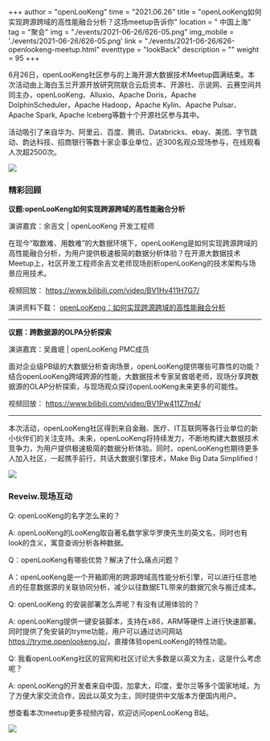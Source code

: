 ﻿+++
author = "openLooKeng"
time = "2021.06.26" 
title = "openLooKeng如何实现跨源跨域的高性能融合分析？这场meetup告诉你" 
location = " 中国上海" 
tag = "聚会"
img = "./events/2021-06-26/626-05.png" 
img_mobile = './events/2021-06-26/626-05.png'
link = "./events/2021-06-26/626-openlookeng-meetup.html"
eventtype = "lookBack"
description = ""
weight = 95
+++



6月26日，openLooKeng社区参与的上海开源大数据技术Meetup圆满结束。本次活动由上海白玉兰开源开放研究院联合云启资本、开源社、示说网、云赛空间共同主办，openLooKeng、Alluxio、Apache Doris，Apache DolphinScheduler，Apache Hadoop，Apache Kylin、Apache Pulsar、Apache Spark, Apache Iceberg等数十个开源社区参与其中。

活动吸引了来自华为、阿里云、百度、腾讯、Databricks、ebay、美团、字节跳动、韵达科技、招商银行等数十家企事业单位，近300名观众现场参与，在线观看人次超2500次。

<img src="/zh-cn/events/2021-06-26/626-01.png" >


### 精彩回顾

**议题:openLooKeng如何实现跨源跨域的高性能融合分析**

演讲嘉宾：余吉文 | openLooKeng 开发工程师

在现今“取数难、用数难”的大数据环境下，openLooKeng是如何实现跨源跨域的高性能融合分析，为用户提供极速极简的数据分析体验？在开源大数据技术Meetup上，社区开发工程师余吉文老师现场剖析openLooKeng的技术架构与场景应用技术。

视频回放：
<https://www.bilibili.com/video/BV1Hv411H7G7/>


演讲资料下载：
<a href="openLooKeng：如何实现跨源跨域的高性能融合分析.pdf" download="">openLooKeng：如何实现跨源跨域的高性能融合分析</a>

---

**议题：跨数据源的OLPA分析探索**

演讲嘉宾：吴酋珉 | openLooKeng PMC成员

面对企业级PB级的大数据分析查询场景，openLooKeng提供哪些可靠性的功能？结合openLooKeng跨域跨源的性能，大数据技术专家吴酋珉老师，现场分享跨数据源的OLAP分析探索，与现场观众探讨openLooKeng未来更多的可能性。

视频回放：
<https://www.bilibili.com/video/BV1Pw411Z7m4/>

---

本次活动，openLooKeng社区得到来自金融、医疗、IT互联网等各行业单位的新小伙伴们的关注支持。未来，openLooKeng将持续发力，不断地构建大数据技术竞争力，为用户提供极速极简的数据分析体验。同时，openLooKeng也期待更多人加入社区，一起携手前行，共话大数据引擎技术，Make Big Data Simplified！

<img src="/zh-cn/events/2021-06-26/626-04.png" >

### Reveiw.现场互动

<p class="gray">Q: openLooKeng的名字怎么来的？</p>

A: openLooKeng的LooKeng取自著名数学家华罗庚先生的英文名，同时也有look的含义，寓意查询分析各种数据。

<p class="gray">Q：openLooKeng有哪些优势？解决了什么痛点问题？</p>

A：openLooKeng是一个开箱即用的跨源跨域高性能分析引擎，可以进行任意地点的任意数据源的关联协同分析，减少以往数据ETL带来的数据冗余与搬迁成本。

<p class="gray">Q: openLooKeng 的安装部署怎么弄呢？有没有试用体验的？</p>

A: openLooKeng提供一键安装脚本，支持在x86，ARM等硬件上进行快速部署。同时提供了免安装的tryme功能，用户可以通过访问网站
<https://tryme.openlookeng.io/>，直接体验openLooKeng的特性功能。

<p class="gray">Q: 我看openLooKeng社区的官网和社区讨论大多数是以英文为主，这是什么考虑呢？</p>

A: openLooKeng的开发者来自中国，加拿大，印度，爱尔兰等多个国家地域，为了方便大家交流合作，因此以英文为主，同时提供中文版本方便国内用户。


想查看本次meetup更多视频内容，欢迎访问openLooKeng B站。

<img src="/zh-cn/events/2021-06-26/626-02.jpg" >

